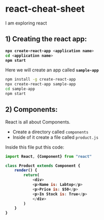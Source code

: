 # react-cheat-sheet
I am exploring react

## 1) Creating the react app:

<b>

```bash
npx create-react-app <application name>
cd <application name>
npm start
```

</b>


Here we will create an app called **`sample-app`**

```bash
npm install -g create-react-app
npx create-react-app sample-app
cd sample-app
npm start
```






## 2) Components:
React is all about Components.
- Create a directory called `components`
- Inside of it create a file called `product.js`


Inside this file put this code:

<b>

```javascript
import React, {Component} from "react"

class Product extends Component {
    render() {
        return(
            <div>
            <p>Name is: Labtop</p>
            <p>Price is: $50</p>
            <p>In Stock is: True</p>
            </div>
        )
    }
}
```

</b>
